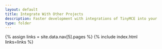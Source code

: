 ```yaml
---
layout: default
title: Integrate With Other Projects
description: Faster development with integrations of TinyMCE into your favorite framework or CMS.
type: folder
---
```

{% assign links = site.data.nav[5].pages %}
{% include index.html links=links %}